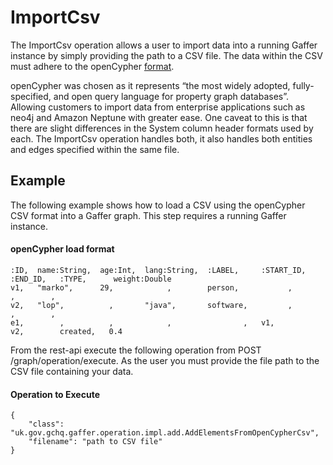 # ImportCsv

The ImportCsv operation allows a user to import data into a running Gaffer instance by simply
providing the path to a CSV file. The data within the CSV must adhere to the openCypher [format](./openCypher).

openCypher was chosen as it represents “the most widely adopted, fully-specified, and open query
language for property graph databases”. Allowing customers to import data from enterprise applications
such as neo4j and Amazon Neptune with greater ease. One caveat to this is that there are slight differences
in the System column header formats used by each. The ImportCsv operation handles both, it also handles
both entities and edges specified within the same file.

## Example
The following example shows how to load a CSV using the openCypher CSV format into a Gaffer graph.
This step requires a running Gaffer instance.
#### openCypher load format
 ```
 :ID,  name:String,  age:Int,  lang:String,  :LABEL,     :START_ID,  :END_ID,   :TYPE,      weight:Double
 v1,   "marko",      29,            ,        person,           ,         ,        ,
 v2,   "lop",          ,       "java",       software,         ,         ,        ,
 e1,        ,          ,            ,                ,   v1,          v2,        created,   0.4
 ```



From the rest-api execute the following operation from POST /graph/operation/execute. As the user you must provide the
file path to the CSV file containing your data.
#### Operation to Execute
 ```
 {
     "class": "uk.gov.gchq.gaffer.operation.impl.add.AddElementsFromOpenCypherCsv",
     "filename": "path to CSV file"
 }
 ```